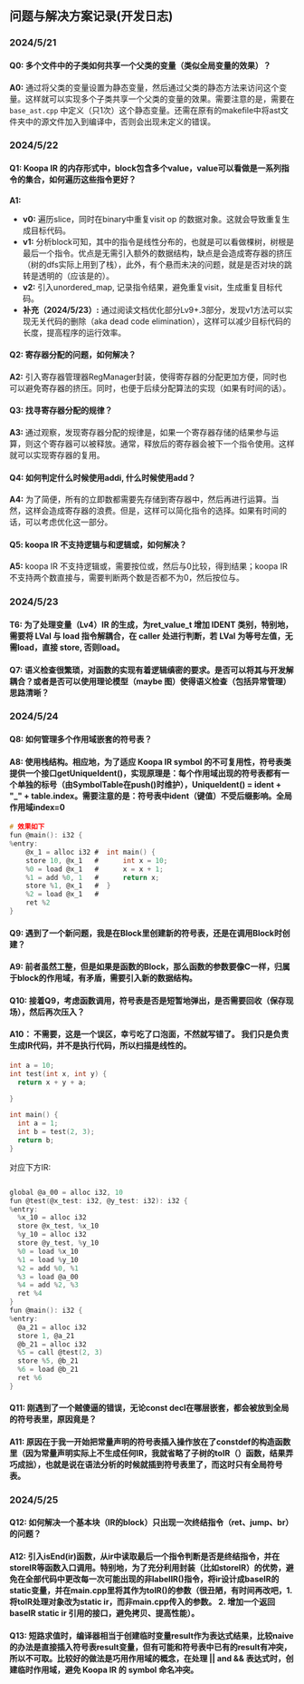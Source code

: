 ## 问题与解决方案记录(开发日志)

### 2024/5/21

#### Q0: 多个文件中的子类如何共享一个父类的变量（类似全局变量的效果）？
**A0:** 通过将父类的变量设置为静态变量，然后通过父类的静态方法来访问这个变量。这样就可以实现多个子类共享一个父类的变量的效果。需要注意的是，需要在 `base_ast.cpp` 中定义（只1次）这个静态变量。还需在原有的makefile中将ast文件夹中的源文件加入到编译中，否则会出现未定义的错误。

### 2024/5/22

#### Q1: Koopa IR 的内存形式中，block包含多个value，value可以看做是一系列指令的集合，如何遍历这些指令更好？
**A1:** 
- **v0:** 遍历slice，同时在binary中重复visit op 的数据对象。这就会导致重复生成目标代码。
- **v1:** 分析block可知，其中的指令是线性分布的，也就是可以看做棵树，树根是最后一个指令。优点是无需引入额外的数据结构，缺点是会造成寄存器的挤压（树的dfs实际上用到了栈），此外，有个悬而未决的问题，就是是否对块的跳转是透明的（应该是的）。
- **v2:** 引入unordered_map, 记录指令结果，避免重复visit，生成重复目标代码。
- **补充（2024/5/23）:** 通过阅读文档优化部分Lv9+.3部分，发现v1方法可以实现无关代码的删除（aka dead code elimination），这样可以减少目标代码的长度，提高程序的运行效率。

#### Q2: 寄存器分配的问题，如何解决？
**A2:** 引入寄存器管理器RegManager封装，使得寄存器的分配更加方便，同时也可以避免寄存器的挤压。同时，也便于后续分配算法的实现（如果有时间的话）。

#### Q3: 找寻寄存器分配的规律？
**A3:** 通过观察，发现寄存器分配的规律是，如果一个寄存器存储的结果参与运算，则这个寄存器可以被释放。通常，释放后的寄存器会被下一个指令使用。这样就可以实现寄存器的复用。

#### Q4: 如何判定什么时候使用addi, 什么时候使用add？
**A4:** 为了简便，所有的立即数都需要先存储到寄存器中，然后再进行运算。当然，这样会造成寄存器的浪费。但是，这样可以简化指令的选择。如果有时间的话，可以考虑优化这一部分。

#### Q5: koopa IR 不支持逻辑与和逻辑或，如何解决？
**A5:** koopa IR 不支持逻辑或，需要按位或，然后与0比较，得到结果；koopa IR 不支持两个数直接与，需要判断两个数是否都不为0，然后按位与。

### 2024/5/23

#### T6: 为了处理变量（Lv4）IR 的生成，为ret_value_t 增加 IDENT 类别，特别地，需要将 LVal 与 load 指令解耦合，在 caller 处进行判断，若 LVal 为等号左值，无需load，直接 store, 否则load。

#### Q7: 语义检查很繁琐，对函数的实现有着逻辑缜密的要求。是否可以将其与开发解耦合？或者是否可以使用理论模型（maybe 图）使得语义检查（包括异常管理）思路清晰？

### 2024/5/24

#### Q8: 如何管理多个作用域嵌套的符号表？

#### A8: 使用栈结构。相应地，为了适应 Koopa IR symbol 的不可复用性，符号表类提供一个接口getUniqueIdent()，实现原理是：每个作用域出现的符号表都有一个单独的标号（由SymbolTable在push()时维护），UniqueIdent() = ident + "_" + table.index。需要注意的是：符号表中ident（键值）不受后缀影响。全局作用域index=0
```c
# 效果如下
fun @main(): i32 {
%entry:
	@x_1 = alloc i32 #  int main() {
	store 10, @x_1	 #  	int x = 10;
	%0 = load @x_1   #  	x = x + 1;
	%1 = add %0, 1   #  	return x;
	store %1, @x_1   #  }
	%2 = load @x_1   #
	ret %2
}

```

#### Q9: 遇到了一个新问题，我是在Block里创建新的符号表，还是在调用Block时创建？

#### A9: 前者虽然工整，但是如果是函数的Block，那么函数的参数要像C一样，归属于block的作用域，有矛盾，需要引入新的数据结构。

#### Q10: 接着Q9，考虑函数调用，符号表是否是短暂地弹出，是否需要回收（保存现场），然后再次压入？

#### A10： 不需要，这是一个误区，幸亏吃了口泡面，不然就写错了。 我们只是负责生成IR代码，并不是执行代码，所以扫描是线性的。
```c
int a = 10;
int test(int x, int y) {
  return x + y + a;

}

int main() {
  int a = 1;
  int b = test(2, 3);
  return b;
}

```
对应下方IR:
```c

global @a_00 = alloc i32, 10
fun @test(@x_test: i32, @y_test: i32): i32 {
%entry:
  %x_10 = alloc i32
  store @x_test, %x_10
  %y_10 = alloc i32
  store @y_test, %y_10
  %0 = load %x_10
  %1 = load %y_10
  %2 = add %0, %1
  %3 = load @a_00
  %4 = add %2, %3
  ret %4
}
fun @main(): i32 {
%entry:
  @a_21 = alloc i32
  store 1, @a_21
  @b_21 = alloc i32
  %5 = call @test(2, 3)
  store %5, @b_21
  %6 = load @b_21
  ret %6
}
```

#### Q11: 刚遇到了一个贼傻逼的错误，无论const decl在哪层嵌套，都会被放到全局的符号表里，原因竟是？

#### A11: 原因在于我一开始把常量声明的符号表插入操作放在了constdef的构造函数里（因为常量声明实际上不生成任何IR，我就省略了子树的toIR（）函数，结果弄巧成拙），也就是说在语法分析的时候就插到符号表里了，而这时只有全局符号表。

### 2024/5/25

#### Q12: 如何解决一个基本块（IR的block）只出现一次终结指令（ret、jump、br）的问题？

#### A12: 引入isEnd(ir)函数，从ir中读取最后一个指令判断是否是终结指令，并在storeIR等函数入口调用。特别地，为了充分利用封装（比如storeIR）的优势，避免在全部代码中更改每一次可能出现的非labelIR()指令，将ir设计成baseIR的static变量，并在main.cpp里将其作为toIR()的参数（很丑陋，有时间再改吧，1. 将toIR处理对象改为static ir，而非main.cpp传入的参数。 2. 增加一个返回baseIR static ir 引用的接口，避免拷贝、提高性能）。

#### Q13: 短路求值时，编译器相当于创建临时变量result作为表达式结果，比较naive的办法是直接插入符号表result变量，但有可能和符号表中已有的result有冲突，所以不可取。比较好的做法是巧用作用域的概念，在处理 || and && 表达式时，创建临时作用域，避免 Koopa IR 的 symbol 命名冲突。